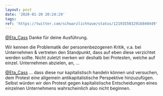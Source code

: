```yaml
---
layout: post
date: '2020-01-20 20:24:29'
tags: 
ref: 'https://twitter.com/schwarzlichtwue/status/1219355032916840449'
---
```

[@Eta_Cass](https://twitter.com/Eta_Cass) Danke für deine Ausführung.

Wir kennen die Problematik der personenbezogenen Kritik, v.a. bei Unternehmen &amp; vertreten den Standpunkt, dass auf eben diese verzichtet werden sollte. Nicht zuletzt merken wir deshalb bei Protesten, welche auf einzel. Unternehmen abzielen, an, …

[@Eta_Cass](https://twitter.com/Eta_Cass) … dass diese nur kapitalistisch handeln können und versuchen, dem Protest eine allgemein antikapitalistische Perspektive hinzuzufügen. Selbst würden wir den Protest gegen kapitalistische Entscheidungen eines einzelnen Unternehmens wahrscheinlich also nicht beginnen.